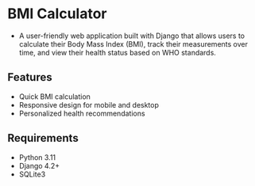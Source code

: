 # BMI Calculator
- A user-friendly web application built with Django that allows users to calculate their Body Mass Index (BMI), track their measurements over time, and view their health status based on WHO standards.

## Features
- Quick BMI calculation
- Responsive design for mobile and desktop
- Personalized health recommendations

## Requirements
- Python 3.11
- Django 4.2+
- SQLite3
